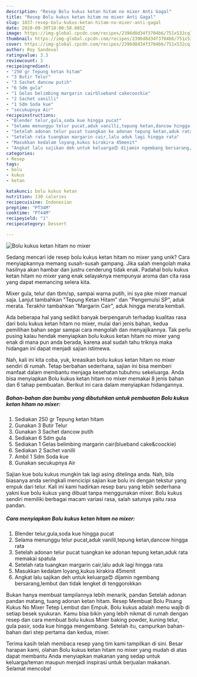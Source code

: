 ```yaml
---
description: "Resep Bolu kukus ketan hitam no mixer Anti Gagal"
title: "Resep Bolu kukus ketan hitam no mixer Anti Gagal"
slug: 1837-resep-bolu-kukus-ketan-hitam-no-mixer-anti-gagal
date: 2020-09-30T18:00:58.605Z
image: https://img-global.cpcdn.com/recipes/2396d8d34f3704b6/751x532cq70/bolu-kukus-ketan-hitam-no-mixer-foto-resep-utama.jpg
thumbnail: https://img-global.cpcdn.com/recipes/2396d8d34f3704b6/751x532cq70/bolu-kukus-ketan-hitam-no-mixer-foto-resep-utama.jpg
cover: https://img-global.cpcdn.com/recipes/2396d8d34f3704b6/751x532cq70/bolu-kukus-ketan-hitam-no-mixer-foto-resep-utama.jpg
author: Roy Sandoval
ratingvalue: 3.3
reviewcount: 3
recipeingredient:
- "250 gr Tepung ketan hitam"
- "3 Butir Telur"
- "3 Sachet dancow putih"
- "6 Sdm gula"
- "1 Gelas belimbing margarin cairblueband cakecoockie"
- "2 Sachet vanilli"
- "1 Sdm Soda kue"
- "secukupnya Air"
recipeinstructions:
- "Blender telur,gula,soda kue hingga pucat"
- "Selama menunggu telur pucat,aduk vanilli,tepung ketan,dancow hingga rata"
- "Setelah adonan telur pucat tuangkan ke adonan tepung ketan,aduk rata memakai spatula"
- "Setelah rata tuangkan margarin cair,lalu aduk lagi hingga rata"
- "Masukkan kedalam loyang,kukus kirakira 45menit"
- "Angkat lalu sajikan deh untuk keluarga😍 dijamin ngembang bersarang,lembut dan tidak lengket di tenggorokkan"
categories:
- Resep
tags:
- bolu
- kukus
- ketan

katakunci: bolu kukus ketan 
nutrition: 130 calories
recipecuisine: Indonesian
preptime: "PT34M"
cooktime: "PT44M"
recipeyield: "1"
recipecategory: Dessert

---
```



![Bolu kukus ketan hitam no mixer](https://img-global.cpcdn.com/recipes/2396d8d34f3704b6/751x532cq70/bolu-kukus-ketan-hitam-no-mixer-foto-resep-utama.jpg)

Sedang mencari ide resep bolu kukus ketan hitam no mixer yang unik? Cara menyiapkannya memang susah-susah gampang. Jika salah mengolah maka hasilnya akan hambar dan justru cenderung tidak enak. Padahal bolu kukus ketan hitam no mixer yang enak selayaknya mempunyai aroma dan cita rasa yang dapat memancing selera kita.

Mixer gula, telur dan tbm/sp, sampai warna putih, ini sya pke mixer manual saja. Lanjut tambahkan &#34;Tepung Ketan Hitam&#34; dan &#34;Pengemulsi SP&#34;, aduk merata. Terakhir tambahkan &#34;Margarin Cair&#34;, aduk hingga merata kembali.

Ada beberapa hal yang sedikit banyak berpengaruh terhadap kualitas rasa dari bolu kukus ketan hitam no mixer, mulai dari jenis bahan, kedua pemilihan bahan segar sampai cara mengolah dan menyajikannya. Tak perlu pusing kalau hendak menyiapkan bolu kukus ketan hitam no mixer yang enak di mana pun anda berada, karena asal sudah tahu triknya maka hidangan ini dapat menjadi sajian istimewa.


Nah, kali ini kita coba, yuk, kreasikan bolu kukus ketan hitam no mixer sendiri di rumah. Tetap berbahan sederhana, sajian ini bisa memberi manfaat dalam membantu menjaga kesehatan tubuhmu sekeluarga. Anda bisa menyiapkan Bolu kukus ketan hitam no mixer memakai 8 jenis bahan dan 6 tahap pembuatan. Berikut ini cara dalam menyiapkan hidangannya.

<!--inarticleads1-->

##### Bahan-bahan dan bumbu yang dibutuhkan untuk pembuatan Bolu kukus ketan hitam no mixer:

1. Sediakan 250 gr Tepung ketan hitam
1. Gunakan 3 Butir Telur
1. Gunakan 3 Sachet dancow putih
1. Sediakan 6 Sdm gula
1. Sediakan 1 Gelas belimbing margarin cair(blueband cake&amp;coockie)
1. Sediakan 2 Sachet vanilli
1. Ambil 1 Sdm Soda kue
1. Gunakan secukupnya Air


Sajian kue bolu kukus mungkin tak lagi asing ditelinga anda. Nah, bila biasanya anda seringkali mencicipi sajian kue bolu ini dengan tekstur yang empuk dari telur. Kali ini kami hadirkan resep baru yang lebih sederhana yakni kue bolu kukus yang dibuat tanpa menggunakan mixer. Bolu kukus sendiri memiliki berbagai macam variasi rasa, salah satunya yaitu rasa pandan. 

<!--inarticleads2-->

##### Cara menyiapkan Bolu kukus ketan hitam no mixer:

1. Blender telur,gula,soda kue hingga pucat
1. Selama menunggu telur pucat,aduk vanilli,tepung ketan,dancow hingga rata
1. Setelah adonan telur pucat tuangkan ke adonan tepung ketan,aduk rata memakai spatula
1. Setelah rata tuangkan margarin cair,lalu aduk lagi hingga rata
1. Masukkan kedalam loyang,kukus kirakira 45menit
1. Angkat lalu sajikan deh untuk keluarga😍 dijamin ngembang bersarang,lembut dan tidak lengket di tenggorokkan


Bukan hanya membuat tampilannya lebih menarik, pandan Setelah adonan pandan matang, tuang adonan ketan hitam. Resep Membuat Bolu Pisang Kukus No Mixer Tetep Lembut dan Empuk. Bolu kukus adalah menu wajib di setiap besek syukuran. Kamu bisa bikin yang lebih nikmat di rumah dengan resep dan cara membuat bolu kukus Mixer baking powder, kuning telur, gula pasir, soda kue hingga mengembang. Setelah itu, campurkan bahan-bahan dari step pertama dan kedua, mixer. 

Terima kasih telah membaca resep yang tim kami tampilkan di sini. Besar harapan kami, olahan Bolu kukus ketan hitam no mixer yang mudah di atas dapat membantu Anda menyiapkan makanan yang sedap untuk keluarga/teman maupun menjadi inspirasi untuk berjualan makanan. Selamat mencoba!
